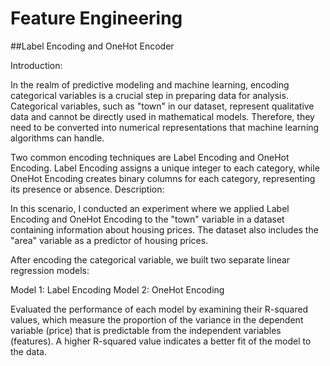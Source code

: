 # Feature Engineering 

##Label Encoding and OneHot Encoder

Introduction:

In the realm of predictive modeling and machine learning, encoding categorical variables is a crucial step in preparing data for analysis. Categorical variables, such as "town" in our dataset, represent qualitative data and cannot be directly used in mathematical models. Therefore, they need to be converted into numerical representations that machine learning algorithms can handle.

Two common encoding techniques are Label Encoding and OneHot Encoding. Label Encoding assigns a unique integer to each category, while OneHot Encoding creates binary columns for each category, representing its presence or absence. Description:

In this scenario, I conducted an experiment where we applied Label Encoding and OneHot Encoding to the "town" variable in a dataset containing information about housing prices. The dataset also includes the "area" variable as a predictor of housing prices.

After encoding the categorical variable, we built two separate linear regression models:

Model 1: Label Encoding
Model 2: OneHot Encoding

Evaluated the performance of each model by examining their R-squared values, which measure the proportion of the variance in the dependent variable (price) that is predictable from the independent variables (features). A higher R-squared value indicates a better fit of the model to the data.
